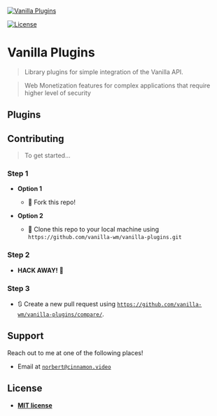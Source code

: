 <a href="https//admin.vanilla.so"><img src="https://admin.vanilla.so/icons/apple-icon.png" alt="Vanilla Plugins"></a>

[![License](http://img.shields.io/:license-mit-blue.svg?style=flat-square)](http://badges.mit-license.org)

# Vanilla Plugins

> Library plugins for simple integration of the Vanilla API.

> Web Monetization features for complex applications that require higher level of security


## Plugins


## Contributing

> To get started...

### Step 1

- **Option 1**
    - 🍴 Fork this repo!

- **Option 2**
    - 👯 Clone this repo to your local machine using `https://github.com/vanilla-wm/vanilla-plugins.git`

### Step 2

- **HACK AWAY!** 🔨

### Step 3

- 🔃 Create a new pull request using <a href="https://github.com/vanilla-wm/vanilla-plugins/compare/" target="_blank">`https://github.com/vanilla-wm/vanilla-plugins/compare/`</a>.

## Support

Reach out to me at one of the following places!

- Email at <a href="mailto:norbert@cinnamon.video" target="_blank">`norbert@cinnamon.video`</a>

## License
- **[MIT license](https://github.com/vanilla-wm/vanilla-plugins/blob/master/LICENSE)**
